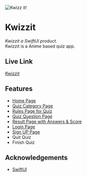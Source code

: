![Kwizz it!](https://user-images.githubusercontent.com/61417822/154951244-1e1c40b2-f977-4ae1-8d95-575c609b5a89.png)

# Kwizzit

*Kwizzit a SwiftUI product.*  
Kwizzit is a Anime based quiz app. 


## Live Link
 *[Kwizzit](https://kwizzit.netlify.app/)*


## Features

- [Home Page](https://kwizzit.netlify.app/index.html)
- [Quiz Category Page](https://kwizzit.netlify.app/categories/category.html)
- [Rules Page for Quiz](https://kwizzit.netlify.app/)
- [Quiz Question Page](https://kwizzit.netlify.app/)
- [Result Page with Answers & Score](https://kwizzit.netlify.app/)
- [Login Page](https://kwizzit.netlify.app/)
- [Sign UP Page](https://kwizzit.netlify.app/)
- Quit Quiz
- Finish Quiz



## Acknowledgements

 - [SwiftUI](https://swift-uiv1.netlify.app/)
 
